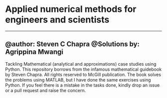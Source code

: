 # Applied numerical methods for engineers and scientists
---
@author: Steven C Chapra
@Solutions by: Agrippina Mwangi
---
Tackling Mathematical (analytical and approximations) case studies using Python. This repository borrows from the infamous mathematical guidebook by Steven Chapra. All rights reserved to McGill publication. The book solves the problems using MATLAB, but I have done the same exercises using Python. If you feel there is a mistake in the tasks done, kindly drop an issue or a pull request and raise the concern.

